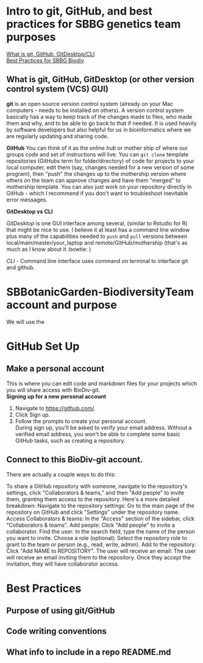 # Intro to git, GitHub, and best practices for SBBG genetics team purposes
[What is git, GitHub, GitDesktop/CLI](#what-is-git-github-gitdesktop-or-other-version-control-system-vcs-gui)  
[Best Practices for SBBG Biodiv](#Best-Practices-for-SBBG-Biodiv)

## What is git, GitHub, GitDesktop (or other version control system (VCS) GUI)

**git** is an open source version control system (already on your Mac computers - needs to be installed on others). A version control system basically has a way to keep track of the changes made to files, who made them and why, and to be able to go back to that if needed. It is used heavily by software developers but also helpful for us in bioinformatics where we are regularly updating and sharing code. 

**GitHub** You can think of it as the online *hub* or mother ship of where our groups code and set of instructions will live. You can `git clone` template repositories (GitHubs term for folder/directory) of code for projects to your local computer, edit them (say, changes needed for a new version of some program), then "push" the changes up to the mothership version where others on the team can approve changes and have them "merged" to mothership template. You can also just work on your repository directly in GitHub - which I recommend if you don't want to troubleshoot inevitable error messages.

**GitDesktop vs CLI**

*GitDesktop* is one GUI interface among several, (similar to Rstudio for R) that might be nice to use. I believe it at least has a command line window plus many of the capabilities needed to `push` and `pull` versions between local/main/master/your_laptop and remote/GitHub/mothership (that's as much as I know about it :bowtie: )  

*CLI* - Command line interface uses command on terminal to interface git and github. 

# SBBotanicGarden-BiodiversityTeam account and purpose
We will use the 

# GitHub Set Up 
## Make a personal account 
This is where you can edit code and markdown files for your projects which you will share access with BioDiv-git.   
**Signing up for a new personal account**   
1) Navigate to https://github.com/.  
2) Click Sign up.  
3) Follow the prompts to create your personal account.  
During sign up, you'll be asked to verify your email address. Without a verified email address, you won't be able to complete some basic GitHub tasks, such as creating a repository.  

## Connect to this BioDiv-git account. 
There are actually a couple ways to do this:  

To share a GitHub repository with someone, navigate to the repository's settings, click "Collaborators & teams," and then "Add people" to invite them, granting them access to the repository. 
Here's a more detailed breakdown:
Navigate to the repository settings: Go to the main page of the repository on GitHub and click "Settings" under the repository name. 
Access Collaborators & teams: In the "Access" section of the sidebar, click "Collaborators & teams". 
Add people: Click "Add people" to invite a collaborator. 
Find the user: In the search field, type the name of the person you want to invite. 
Choose a role (optional): Select the repository role to grant to the team or person (e.g., read, write, admin). 
Add to the repository: Click "Add NAME to REPOSITORY". 
The user will receive an email: The user will receive an email inviting them to the repository. Once they accept the invitation, they will have collaborator access. 



# Best Practices
## Purpose of using git/GitHub

## Code writing conventions

## What info to include in a repo README.md
